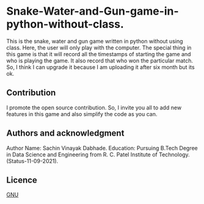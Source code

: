 # Snake-Water-and-Gun-game-in-python-without-class.
This is the snake, water and gun game written in python without using class. Here, the user will only play with the computer. The special thing in this game is that it will record all the timestamps of starting the game and who is playing the game. It also record that who won the particular match. So, I think I can upgrade it because I am uploading it after six month but its ok.

## Contribution
I promote the open source contribution. So, I invite you all to add new features in this game and also simplify the code as you can.

## Authors and acknowledgment
Author Name: Sachin Vinayak Dabhade.
Education: Pursuing B.Tech Degree in Data Science and Engineering from R. C. Patel Institute of Technology. (Status-11-09-2021).

## Licence
[GNU](https://choosealicense.com/licenses/gpl-3.0/#)
